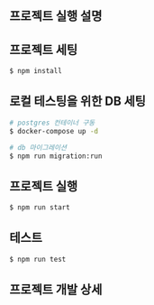 ## 프로젝트 실행 설명

## 프로젝트 세팅

```bash
$ npm install
```

## 로컬 테스팅을 위한 DB 세팅

```bash
# postgres 컨테이너 구동
$ docker-compose up -d
```

```bash
# db 마이그레이션
$ npm run migration:run
```

## 프로젝트 실행

```bash
$ npm run start
```

## 테스트

```bash
$ npm run test
```

## 프로젝트 개발 상세
